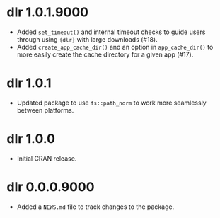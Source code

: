 # dlr 1.0.1.9000

* Added `set_timeout()` and internal timeout checks to guide users through using `{dlr}` with large downloads (#18).
* Added `create_app_cache_dir()` and an option in `app_cache_dir()` to more easily create the cache directory for a given app (#17).

# dlr 1.0.1

* Updated package to use `fs::path_norm` to work more seamlessly between platforms.

# dlr 1.0.0

* Initial CRAN release.

# dlr 0.0.0.9000

* Added a `NEWS.md` file to track changes to the package.
